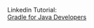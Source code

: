 Linkedin Tutorial:  
[Gradle for Java Developers](https://www.linkedin.com/learning-login/share?forceAccount=false&redirect=https%3A%2F%2Fwww.linkedin.com%2Flearning%2Fgradle-for-java-developers%3Ftrk%3Dshare_ent_url)
